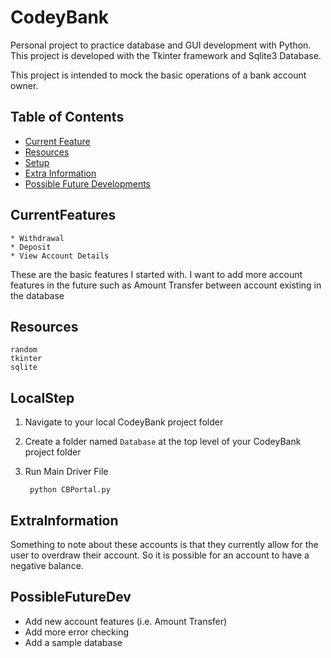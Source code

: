 # CodeyBank
Personal project to practice database and GUI development with Python. This project is developed with the 
Tkinter framework and Sqlite3 Database.
 
This project is intended to mock the basic operations of a bank account owner.

## Table of Contents
* [Current Feature](#CurrentFeatures)
* [Resources](#Resources)
* [Setup](#LocalStep)
* [Extra Information](#ExtraInformation)
* [Possible Future Developments](#PossibleFutureDev)

## CurrentFeatures
    * Withdrawal
    * Deposit
    * View Account Details

These are the basic features I started with. I want to add more account features in the future
such as Amount Transfer between account existing in the database

## Resources

    random
    tkinter
    sqlite

## LocalStep
1) Navigate to your local CodeyBank project folder

2) Create a folder named `Database` at the top level of your CodeyBank project folder

3) Run Main Driver File

		python CBPortal.py

## ExtraInformation
Something to note about these accounts is that they currently allow for the user to overdraw their account.
So it is possible for an account to have a negative balance.

## PossibleFutureDev
* Add new account features (i.e. Amount Transfer)
* Add more error checking
* Add a sample database